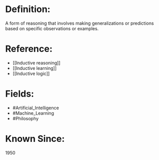 

# Definition:
A form of reasoning that involves making generalizations or predictions based on specific observations or examples.

# Reference:
- [[Inductive reasoning]]
- [[Inductive learning]]
- [[Inductive logic]]

# Fields: 
- #Artificial_Intelligence
- #Machine_Learning
- #Philosophy

# Known Since:
1950

